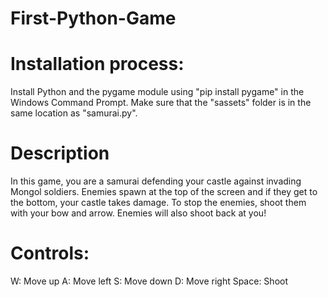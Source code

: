 # First-Python-Game

# Installation process:
Install Python and the pygame module using "pip install pygame" in the Windows Command Prompt. Make sure that the "sassets" folder is in the same location as "samurai.py".

# Description
In this game, you are a samurai defending your castle against invading Mongol soldiers. Enemies spawn at the top of the screen and if they get to the bottom, your castle takes damage. To stop the enemies, shoot them with your bow and arrow. Enemies will also shoot back at you!

# Controls:
W: Move up
A: Move left
S: Move down
D: Move right
Space: Shoot
